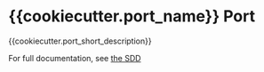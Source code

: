 # {{cookiecutter.port_name}} Port

{{cookiecutter.port_short_description}}

For full documentation, see [the SDD](docs/sdd.md)
